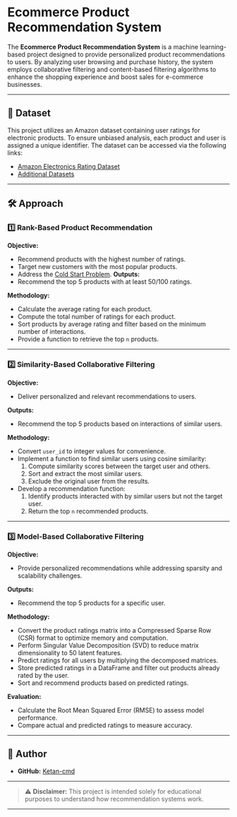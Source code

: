 # Ecommerce Product Recommendation System

The **Ecommerce Product Recommendation System** is a machine learning-based project designed to provide personalized product recommendations to users. By analyzing user browsing and purchase history, the system employs collaborative filtering and content-based filtering algorithms to enhance the shopping experience and boost sales for e-commerce businesses.

---

## 📂 Dataset

This project utilizes an Amazon dataset containing user ratings for electronic products. To ensure unbiased analysis, each product and user is assigned a unique identifier. The dataset can be accessed via the following links:

- [Amazon Electronics Rating Dataset](https://www.kaggle.com/datasets/vibivij/amazon-electronics-rating-datasetrecommendation/download?datasetVersionNumber=1)
- [Additional Datasets](https://jmcauley.ucsd.edu/data/amazon/)

---

## 🛠️ Approach

### 1️⃣ Rank-Based Product Recommendation

**Objective:**
- Recommend products with the highest number of ratings.
- Target new customers with the most popular products.
- Address the [Cold Start Problem](https://github.com/Ketan-cmd/E-commerce-Product-recommendation-System/blob/main/ColdStartProblem.md).
**Outputs:**
- Recommend the top 5 products with at least 50/100 ratings.

**Methodology:**
- Calculate the average rating for each product.
- Compute the total number of ratings for each product.
- Sort products by average rating and filter based on the minimum number of interactions.
- Provide a function to retrieve the top `n` products.

---

### 2️⃣ Similarity-Based Collaborative Filtering

**Objective:**
- Deliver personalized and relevant recommendations to users.

**Outputs:**
- Recommend the top 5 products based on interactions of similar users.

**Methodology:**
- Convert `user_id` to integer values for convenience.
- Implement a function to find similar users using cosine similarity:
  1. Compute similarity scores between the target user and others.
  2. Sort and extract the most similar users.
  3. Exclude the original user from the results.
- Develop a recommendation function:
  1. Identify products interacted with by similar users but not the target user.
  2. Return the top `n` recommended products.

---

### 3️⃣ Model-Based Collaborative Filtering

**Objective:**
- Provide personalized recommendations while addressing sparsity and scalability challenges.

**Outputs:**
- Recommend the top 5 products for a specific user.

**Methodology:**
- Convert the product ratings matrix into a Compressed Sparse Row (CSR) format to optimize memory and computation.
- Perform Singular Value Decomposition (SVD) to reduce matrix dimensionality to 50 latent features.
- Predict ratings for all users by multiplying the decomposed matrices.
- Store predicted ratings in a DataFrame and filter out products already rated by the user.
- Sort and recommend products based on predicted ratings.

**Evaluation:**
- Calculate the Root Mean Squared Error (RMSE) to assess model performance.
- Compare actual and predicted ratings to measure accuracy.

---

## 👤 Author

- **GitHub:** [Ketan-cmd](https://github.com/Ketan-cmd)

---

> ⚠️ **Disclaimer:** This project is intended solely for educational purposes to understand how recommendation systems work.

---
